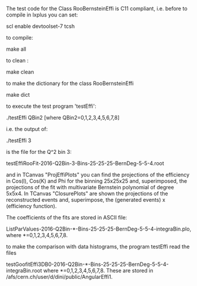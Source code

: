 The test code for the Class RooBernsteinEffi is C11 compliant, i.e. before to compile in lxplus you can set: 

scl enable devtoolset-7 tcsh

to compile:

make all

to clean :

make clean

to make the dictionary for the class RooBernsteinEffi

make dict

to execute the test program 'testEffi':

./testEffi QBin2 [where QBin2=0,1,2,3,4,5,6,7,8]

i.e. the output of:

./testEffi 3 

is the file for the Q^2 bin 3:

testEffiRooFit-2016-Q2Bin-3-Bins-25-25-25-BernDeg-5-5-4.root

and in TCanvas "ProjEffiPlots" you can find the projections of  the efficiency in Cos(l), Cos(K) and Phi for the binning 25x25x25 and, 
superimposed, the projections of the fit with multivariate Bernstein polynomial of degree 5x5x4. In TCanvas "ClosurePlots" 
are shown the projections of the reconstructed events and, superimpose, the (generated events) x (efficiency function). 

The coefficients of the  fits are stored in ASCII file: 

ListParValues-2016-Q2Bin-*-Bins-25-25-25-BernDeg-5-5-4-integraBin.plo,
where *=0,1,2,3,4,5,6,7,8.

to make the comparison with data histograms, the program testEffi read the files 

testGoofitEffi3DB0-2016-Q2Bin-*-Bins-25-25-25-BernDeg-5-5-4-integraBin.root 
where *=0,1,2,3,4,5,6,7,8. These are stored in /afs/cern.ch/user/d/dini/public/AngularEffi1.






